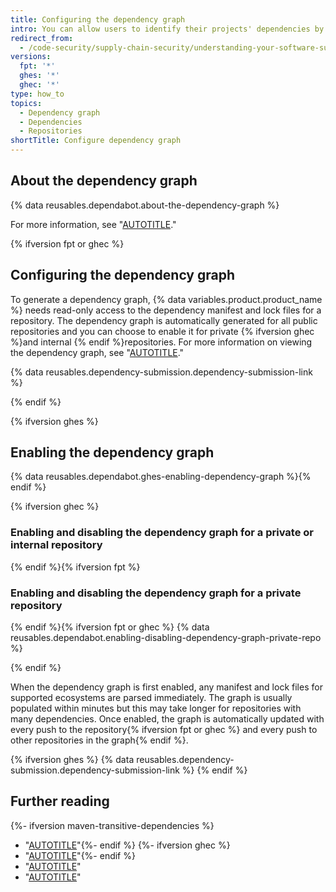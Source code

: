 ```yaml
---
title: Configuring the dependency graph
intro: You can allow users to identify their projects' dependencies by enabling the dependency graph.
redirect_from:
  - /code-security/supply-chain-security/understanding-your-software-supply-chain/about-the-dependency-graph#enabling-the-dependency-graph
versions:
  fpt: '*'
  ghes: '*'
  ghec: '*'
type: how_to
topics:
  - Dependency graph
  - Dependencies
  - Repositories
shortTitle: Configure dependency graph
---
```

## About the dependency graph

{% data reusables.dependabot.about-the-dependency-graph %}

For more information, see "[AUTOTITLE](/code-security/supply-chain-security/understanding-your-software-supply-chain/about-the-dependency-graph)."

{% ifversion fpt or ghec %}

## Configuring the dependency graph

To generate a dependency graph, {% data variables.product.product_name %} needs read-only access to the dependency manifest and lock files for a repository. The dependency graph is automatically generated for all public repositories and you can choose to enable it for private {% ifversion ghec %}and internal {% endif %}repositories. For more information on viewing the dependency graph, see "[AUTOTITLE](/code-security/supply-chain-security/understanding-your-software-supply-chain/exploring-the-dependencies-of-a-repository)."

{% data reusables.dependency-submission.dependency-submission-link %}

{% endif %}

{% ifversion ghes %}

## Enabling the dependency graph

{% data reusables.dependabot.ghes-enabling-dependency-graph %}{% endif %}

{% ifversion ghec %}

### Enabling and disabling the dependency graph for a private or internal repository

{% endif %}{% ifversion fpt %}

### Enabling and disabling the dependency graph for a private repository

{% endif %}{% ifversion fpt or ghec %}
{% data reusables.dependabot.enabling-disabling-dependency-graph-private-repo %}

{% endif %}

When the dependency graph is first enabled, any manifest and lock files for supported ecosystems are parsed immediately. The graph is usually populated within minutes but this may take longer for repositories with many dependencies. Once enabled, the graph is automatically updated with every push to the repository{% ifversion fpt or ghec %} and every push to other repositories in the graph{% endif %}.

{% ifversion ghes %}
{% data reusables.dependency-submission.dependency-submission-link %}
{% endif %}

## Further reading

{%- ifversion maven-transitive-dependencies %}
* "[AUTOTITLE](/code-security/supply-chain-security/understanding-your-software-supply-chain/configuring-automatic-dependency-submission-for-your-repository)"{%- endif %}
{%- ifversion ghec %}
* "[AUTOTITLE](/organizations/collaborating-with-groups-in-organizations/viewing-insights-for-dependencies-in-your-organization)"{%- endif %}
* "[AUTOTITLE](/code-security/dependabot/dependabot-alerts/viewing-and-updating-dependabot-alerts)"
* "[AUTOTITLE](/code-security/dependabot/working-with-dependabot/troubleshooting-the-detection-of-vulnerable-dependencies)"
